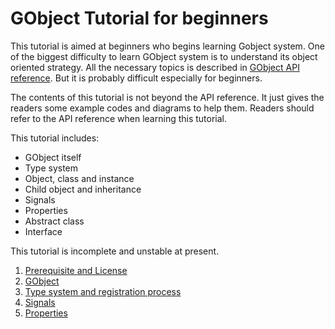 # GObject Tutorial for beginners

This tutorial is aimed at beginners who begins learning Gobject system.
One of the biggest difficulty to learn GObject system is to understand its object oriented strategy.
All the necessary topics is described in [GObject API reference](https://developer.gnome.org/gobject/stable/).
But it is probably difficult especially for beginners.

The contents of this tutorial is not beyond the API reference.
It just gives the readers some example codes and diagrams to help them.
Readers should refer to the API reference when learning this tutorial.

This tutorial includes:

- GObject itself
- Type system
- Object, class and instance
- Child object and inheritance
- Signals
- Properties
- Abstract class
- Interface

This tutorial is incomplete and unstable at present.


1. [Prerequisite and License](gfm/sec1.md)
1. [GObject](gfm/sec2.md)
1. [Type system and registration process](gfm/sec3.md)
1. [Signals](gfm/sec4.md)
1. [Properties](gfm/sec5.md)
